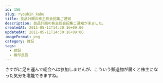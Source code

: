 ```yaml
---
id: 156
slug: ryouhin_kabu
title: 良品計画の株主総会招集ご通知
description: 良品計画の株主総会招集ご通知が来ました。
createdAt: 2011-05-11T14:30:16+09:00
updatedAt: 2011-05-11T14:30:16+09:00
imageFormat: png
category: 雑記
tags:
  - 雑記
  - 無印良品
---
```


<photo-image article-id="156" img-file-name="ryouhin_kabu.jpg" caption="良品計画の株主総会招集ご通知"></photo-image>

さすがに足を運んで総会へは参加しませんが、こういう郵送物が届くと株主になった気分を堪能できますね。
